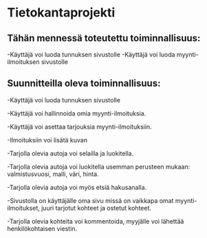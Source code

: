 # Tietokantaprojekti

## Tähän mennessä toteutettu toiminnallisuus:
 -Käyttäjä voi luoda tunnuksen sivustolle
 -Käyttäjä voi luoda myynti-ilmoituksen sivustolle

 



## Suunnitteilla oleva toiminnallisuus:

 -Käyttäjä voi luoda tunnuksen sivustolle
 
 -Käyttäjä voi hallinnoida omia myynti-ilmoituksia.
 
 -Käyttäjä voi asettaa tarjouksia myynti-ilmoituksiin.
 
 -Ilmoituksiin voi lisätä kuvan
 
 -Tarjolla olevia autoja voi selailla ja luokitella.
 
 -Tarjolla olevia autoja voi luokitella usemman perusteen mukaan: valmistusvuosi, malli, väri, hinta.
 
 -Tarjolla olevia autoja voi myös etsiä hakusanalla.
 
 -Sivustolla on käyttäjälle oma sivu missä on vaikkapa omat myynti-ilmoitukset, juuri tarjotut kohteet ja ostetut kohteet.

 -Tarjolla olevia kohteita voi kommentoida, myyjälle voi lähettää henkilökohtaisen viestin.
 
 

